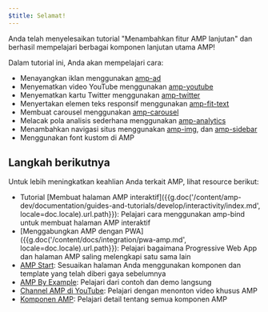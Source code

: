 ```yaml
---
$title: Selamat!
---
```


Anda telah menyelesaikan tutorial "Menambahkan fitur AMP lanjutan" dan berhasil mempelajari berbagai komponen lanjutan utama AMP!

Dalam tutorial ini, Anda akan mempelajari cara:

- Menayangkan iklan menggunakan [amp-ad](/id/docs/reference/components/amp-ad.html)
- Menyematkan video YouTube menggunakan [amp-youtube](/id/docs/reference/components/amp-youtube.html)
- Menyematkan kartu Twitter menggunakan [amp-twitter](/id/docs/reference/components/amp-twitter.html)
- Menyertakan elemen teks responsif menggunakan [amp-fit-text](/id/docs/reference/components/amp-fit-text.html)
- Membuat carousel menggunakan [amp-carousel](/id/docs/reference/components/amp-carousel.html)
- Melacak pola analisis sederhana menggunakan [amp-analytics](/id/docs/reference/components/amp-analytics.html)
- Menambahkan navigasi situs menggunakan [amp-img](/id/docs/reference/components/amp-img.html), dan [amp-sidebar](/id/docs/reference/components/amp-sidebar.html)
- Menggunakan font kustom di AMP



## Langkah berikutnya

Untuk lebih meningkatkan keahlian Anda terkait AMP, lihat resource berikut:

- Tutorial [Membuat halaman AMP interaktif]({{g.doc('/content/amp-dev/documentation/guides-and-tutorials/develop/interactivity/index.md', locale=doc.locale).url.path}}): Pelajari cara menggunakan amp-bind untuk membuat halaman AMP interaktif
- [Menggabungkan AMP dengan PWA]({{g.doc('/content/docs/integration/pwa-amp.md', locale=doc.locale).url.path}}): Pelajari bagaimana Progressive Web App dan halaman AMP saling melengkapi satu sama lain
- [AMP Start](https://www.ampstart.com/): Sesuaikan halaman Anda menggunakan komponen dan template yang telah diberi gaya sebelumnya
- [AMP By Example](https://ampbyexample.com/): Pelajari dari contoh dan demo langsung
- [Channel AMP di YouTube](https://www.youtube.com/channel/UCXPBsjgKKG2HqsKBhWA4uQw): Pelajari dengan menonton video khusus AMP
- [Komponen AMP](/id/docs/reference/components.html): Pelajari detail tentang semua komponen AMP